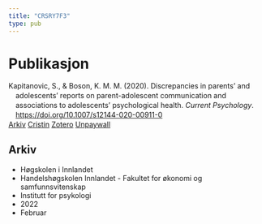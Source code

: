 ```yaml
---
title: "CRSRY7F3"
type: pub
---
```

<h1>Publikasjon</h1>
<article id="csl-bib-container-CRSRY7F3" class="csl-bib-container">
  <div class="csl-bib-body" style="line-height: 1.35; padding-left: 1em; text-indent:-1em;">
  <div class="csl-entry">Kapitanovic, S., &amp; Boson, K. M. M. (2020). Discrepancies in parents&#x2019; and adolescents&#x2019; reports on parent-adolescent communication and associations to adolescents&#x2019; psychological health. <i>Current Psychology</i>. <a href="https://doi.org/10.1007/s12144-020-00911-0">https://doi.org/10.1007/s12144-020-00911-0</a></div>
</div>
  <div class="csl-bib-buttons">
    <a href="#taxonomy-article-CRSRY7F3" class="csl-bib-button">Arkiv</a>
    <a href="https://app.cristin.no/results/show.jsf?id=2000182" alt="Cristin URL" class="csl-bib-button">Cristin</a>
    <a href="http://zotero.org/groups/5402882/items/CRSRY7F3" alt="Zotero URL" class="csl-bib-button">Zotero</a>
    <a href="https://link.springer.com/content/pdf/10.1007/s12144-020-00911-0.pdf" class="csl-bib-button">Unpaywall</a>
  </div>
  <div id="csl-bib-meta-container-CRSRY7F3"></div>
</article>
<div id="csl-bib-meta-CRSRY7F3" class="csl-bib-meta">
  <article id="taxonomy-article-CRSRY7F3" class="taxonomy-article">
    <h1>Arkiv</h1>
    <ul>
      <li>Høgskolen i Innlandet</li>
      <li>Handelshøgskolen Innlandet - Fakultet for økonomi og samfunnsvitenskap</li>
      <li>Institutt for psykologi</li>
      <li>2022</li>
      <li>Februar</li>
    </ul>
  </article>
</div>
